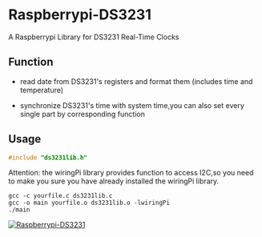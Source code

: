 # Raspberrypi-DS3231
 A Raspberrypi Library for DS3231 Real-Time Clocks

## Function

* read date from DS3231's registers and format them (includes time and temperature)

* synchronize DS3231's time with system time,you can also set every single part by corresponding function

## Usage
```c
#include "ds3231lib.h"
```
Attention: the wiringPi library provides function to access I2C,so you need to make you sure you have already installed the wiringPi library.
```shell
gcc -c yourfile.c ds3231lib.c
gcc -o main yourfile.o ds3231lib.o -lwiringPi
./main
```
[![Raspberrypi-DS3231](https://img.shields.io/badge/readme%20style-standard-brightgreen.svg?style=flat-square)](https://github.com/Nexround/Raspberrypi-DS3231)
